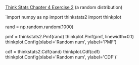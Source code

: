 [Think Stats Chapter 4 Exercise 2](http://greenteapress.com/thinkstats2/html/thinkstats2005.html#toc41) (a random distribution)

>>	
`import numpy as np
import thinkstats2
import thinkplot

rand = np.random.random(1000)

pmf = thinkstats2.Pmf(rand)
thinkplot.Pmf(pmf, linewidth=0.1)
thinkplot.Config(xlabel='Random num', ylabel='PMF')

cdf = thinkstats2.Cdf(rand)
thinkplot.Cdf(cdf)
thinkplot.Config(xlabel='Random num', ylabel='CDF')`

